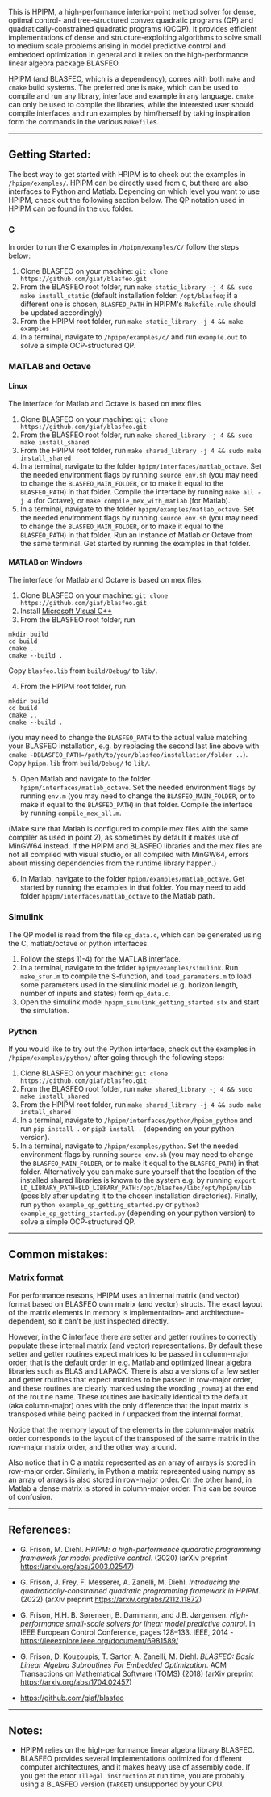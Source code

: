 This is HPIPM, a high-performance interior-point method solver for dense, optimal control- and tree-structured convex quadratic programs (QP) and quadratically-constrained quadratic programs (QCQP).
It provides efficient implementations of dense and structure-exploiting algorithms to solve small to medium scale problems arising in model predictive control and embedded optimization in general and it relies on the high-performance linear algebra package BLASFEO.

HPIPM (and BLASFEO, which is a dependency), comes with both `make` and `cmake` build systems.
The preferred one is `make`, which can be used to compile and run any library, interface and example in any language.
`cmake` can only be used to compile the libraries, while the interested user should compile interfaces and run examples by him/herself by taking inspiration form the commands in the various `Makefile`s.

--------------------------------------------------

## Getting Started:
The best way to get started with HPIPM is to check out the examples in `/hpipm/examples/`.
HPIPM can be directly used from `C`, but there are also interfaces to Python and Matlab.
Depending on which level you want to use HPIPM, check out the following section below.
The QP notation used in HPIPM can be found in the `doc` folder.

### C
In order to run the C examples in `/hpipm/examples/C/` follow the steps below:
1) Clone BLASFEO on your machine: `git clone https://github.com/giaf/blasfeo.git`
2) From the BLASFEO root folder, run `make static_library -j 4 && sudo make install_static` (default installation folder: `/opt/blasfeo`; if a different one is chosen, `BLASFEO_PATH` in HPIPM's `Makefile.rule` should be updated accordingly)
3) From the HPIPM root folder, run `make static_library -j 4 && make examples`
4) In a terminal, navigate to `/hpipm/examples/c/` and run `example.out` to solve a simple OCP-structured QP.

### MATLAB and Octave
#### Linux
The interface for Matlab and Octave is based on mex files.
1) Clone BLASFEO on your machine: `git clone https://github.com/giaf/blasfeo.git`
2) From the BLASFEO root folder, run `make shared_library -j 4 && sudo make install_shared`
3) From the HPIPM root folder, run `make shared_library -j 4 && sudo make install_shared`
4) In a terminal, navigate to the folder `hpipm/interfaces/matlab_octave`.
Set the needed environment flags by running `source env.sh` (you may need to change the `BLASFEO_MAIN_FOLDER`, or to make it equal to the `BLASFEO_PATH`) in that folder.
Compile the interface by running `make all -j 4` (for Octave), or `make compile_mex_with_matlab` (for Matlab).
5) In a terminal, navigate to the folder `hpipm/examples/matlab_octave`.
Set the needed environment flags by running `source env.sh` (you may need to change the `BLASFEO_MAIN_FOLDER`, or to make it equal to the `BLASFEO_PATH`) in that folder.
Run an instance of Matlab or Octave from the same terminal.
Get started by running the examples in that folder.

#### MATLAB on Windows
The interface for Matlab and Octave is based on mex files.
1) Clone BLASFEO on your machine: `git clone https://github.com/giaf/blasfeo.git`
2) Install [Microsoft Visual C++](https://visualstudio.microsoft.com/downloads/)
3) From the BLASFEO root folder, run
```
mkdir build
cd build
cmake ..
cmake --build .
```
Copy `blasfeo.lib` from `build/Debug/` to `lib/`.

4) From the HPIPM root folder, run
```
mkdir build
cd build
cmake ..
cmake --build .
```
(you may need to change the `BLASFEO_PATH` to the actual value matching your BLASFEO installation, e.g. by replacing the second last line above with `cmake -DBLASFEO_PATH=/path/to/your/blasfeo/installation/folder ..`).
Copy `hpipm.lib` from `build/Debug/` to `lib/`.

5) Open Matlab and navigate to the folder `hpipm/interfaces/matlab_octave`.
Set the needed environment flags by running `env.m` (you may need to change the `BLASFEO_MAIN_FOLDER`, or to make it equal to the `BLASFEO_PATH`) in that folder.
Compile the interface by running `compile_mex_all.m`.

(Make sure that Matlab is configured to compile mex files with the same compiler as used in point 2), as sometimes by default it makes use of MinGW64 instead.
If the HPIPM and BLASFEO libraries and the mex files are not all compiled with visual studio, or all compiled with MinGW64, errors about missing dependencies from the runtime library happen.)

6) In Matlab, navigate to the folder `hpipm/examples/matlab_octave`.
Get started by running the examples in that folder. You may need to add folder `hpipm/interfaces/matlab_octave` to the Matlab path.

### Simulink
The QP model is read from the file `qp_data.c`, which can be generated using the C, matlab/octave or python interfaces.
1) Follow the steps 1)-4) for the MATLAB interface.
2) In a terminal, navigate to the folder `hpipm/examples/simulink`.
Run `make_sfun.m` to compile the S-function, and `load_paramaters.m` to load some parameters used in the simulink model (e.g. horizon length, number of inputs and states) form `qp_data.c`.
3) Open the simulink model `hpipm_simulink_getting_started.slx` and start the simulation. 

### Python
If you would like to try out the Python interface, check out the examples in `/hpipm/examples/python/` after going through the following steps:
1) Clone BLASFEO on your machine: `git clone https://github.com/giaf/blasfeo.git`
2) From the BLASFEO root folder, run `make shared_library -j 4 && sudo make install_shared`
3) From the HPIPM root folder, run `make shared_library -j 4 && sudo make install_shared`
4) In a terminal, navigate to `/hpipm/interfaces/python/hpipm_python` and run `pip install .` or  `pip3 install .` (depending on your python version).
5) In a terminal, navigate to `/hpipm/examples/python`.
Set the needed environment flags by running `source env.sh` (you may need to change the `BLASFEO_MAIN_FOLDER`, or to make it equal to the `BLASFEO_PATH`) in that folder.
Alternatively you can make sure yourself that the location of the installed shared libraries is known to the system e.g. by running `export LD_LIBRARY_PATH=$LD_LIBRARY_PATH:/opt/blasfeo/lib:/opt/hpipm/lib` (possibly after updating it to the chosen installation directories).
Finally, run `python example_qp_getting_started.py` or `python3 example_qp_getting_started.py` (depending on your python version) to solve a simple OCP-structured QP.

--------------------------------------------------

## Common mistakes:

### Matrix format
For performance reasons, HPIPM uses an internal matrix (and vector) format based on BLASFEO own matrix (and vector) structs.
The exact layout of the matrix elements in memory is implementation- and architecture-dependent, so it can't be just inspected directly.

However, in the C interface there are setter and getter routines to correctly populate these internal matrix (and vector) representations.
By default these setter and getter routines expect matrices to be passed in column-major order, that is the default order in e.g. Matlab and optimized linear algebra libraries such as BLAS and LAPACK.
There is also a versions of a few setter and getter routines that expect matrices to be passed in row-major order, and these routines are clearly marked using the wording `_rowmaj` at the end of the routine name.
These routines are basically identical to the default (aka column-major) ones with the only difference that the input matrix is transposed while being packed in / unpacked from the internal format.

Notice that the memory layout of the elements in the column-major matrix order corresponds to the layout of the transposed of the same matrix in the row-major matrix order, and the other way around.

Also notice that in C a matrix represented as an array of arrays is stored in row-major order.
Similarly, in Python a matrix represented using numpy as an array of arrays is also stored in row-major order.
On the other hand, in Matlab a dense matrix is stored in column-major order.
This can be source of confusion.

--------------------------------------------------

## References:

- G. Frison, M. Diehl.
*HPIPM: a high-performance quadratic programming framework for model predictive control*.
(2020)
(arXiv preprint <https://arxiv.org/abs/2003.02547>)

- G. Frison, J. Frey, F. Messerer, A. Zanelli, M. Diehl.
*Introducing the quadratically-constrained quadratic programming framework in HPIPM*.
(2022)
(arXiv preprint <https://arxiv.org/abs/2112.11872>)

- G. Frison, H.H. B. Sørensen, B. Dammann, and J.B. Jørgensen.
*High-performance small-scale solvers for linear model predictive control*.
In IEEE European Control Conference, pages 128–133. IEEE, 2014 - <https://ieeexplore.ieee.org/document/6981589/>

- G. Frison, D. Kouzoupis, T. Sartor, A. Zanelli, M. Diehl.
*BLASFEO: Basic Linear Algebra Subroutines For Embedded Optimization*.
ACM Transactions on Mathematical Software (TOMS) (2018)
(arXiv preprint <https://arxiv.org/abs/1704.02457>)

- <https://github.com/giaf/blasfeo>

--------------------------------------------------

## Notes:

- HPIPM relies on the high-performance linear algebra library BLASFEO.
BLASFEO provides several implementations optimized for different computer architectures, and it makes heavy use of assembly code.
If you get the error `Illegal instruction` at run time, you are probably using a BLASFEO version (`TARGET`) unsupported by your CPU.
